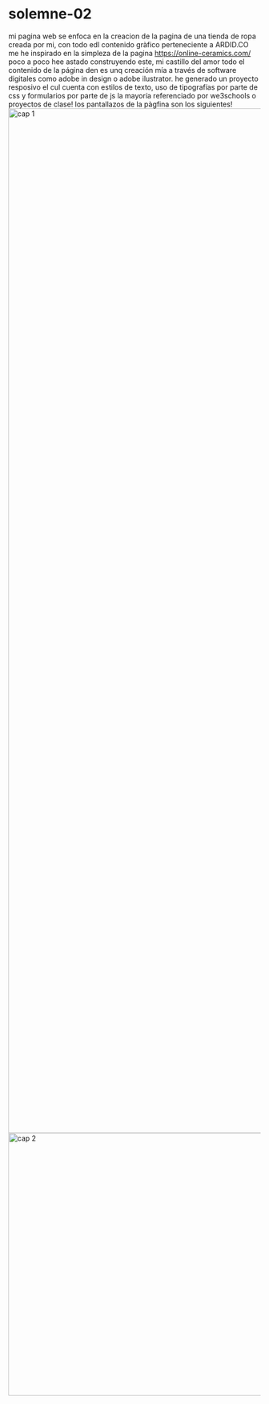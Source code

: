 # solemne-02
mi pagina web se enfoca en la creacion de la pagina de una tienda de ropa creada por mi, 
con todo edl contenido gràfico perteneciente a ARDID.CO 
me he inspirado en la simpleza de la pagina https://online-ceramics.com/
poco a poco hee astado construyendo este, mi castillo del amor
todo el contenido de la página den es unq creación mía a través de software digitales 
como adobe in design o adobe ilustrator.
he generado un proyecto resposivo el cul cuenta con estilos de texto, uso de tipografías por parte de css
y formularios por parte de js
la mayoría referenciado por we3schools o proyectos de clase!
los pantallazos de la pàgfina son los siguientes!
<img width="2048" alt="cap 1" src="https://github.com/microsoftears/dis9005-2023-1/assets/128400039/6868f5ff-dbbd-41a2-a9c6-39e13e18d97b">
<img width="525" alt="cap 2" src="https://github.com/microsoftears/dis9005-2023-1/assets/128400039/c369cb98-95f6-49ef-b3af-14bd79014121">
